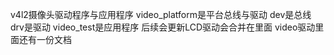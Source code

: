 v4l2摄像头驱动程序与应用程序
	video_platform是平台总线与驱动 dev是总线 drv是驱动
	video_test是应用程序
后续会更新LCD驱动会合并在里面
video驱动里面还有一份文档
